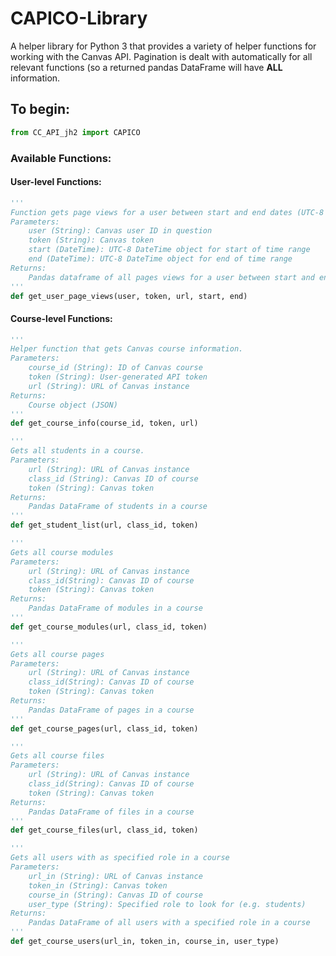 # CAPICO-Library
A helper library for Python 3 that provides a variety of helper functions for working with the Canvas API. Pagination is dealt with automatically for all relevant functions (so a returned pandas DataFrame will have **ALL** information.

## To begin:
```python
from CC_API_jh2 import CAPICO
```

### Available Functions:
#### User-level Functions:
```python
'''
Function gets page views for a user between start and end dates (UTC-8 DateTime objects).
Parameters:
    user (String): Canvas user ID in question
    token (String): Canvas token
    start (DateTime): UTC-8 DateTime object for start of time range
    end (DateTime): UTC-8 DateTime object for end of time range
Returns:
    Pandas dataframe of all pages views for a user between start and end date
'''
def get_user_page_views(user, token, url, start, end)
```
#### Course-level Functions:
```python
'''
Helper function that gets Canvas course information.
Parameters:
    course_id (String): ID of Canvas course
    token (String): User-generated API token
    url (String): URL of Canvas instance
Returns:
    Course object (JSON)
'''
def get_course_info(course_id, token, url)

'''
Gets all students in a course.
Parameters:
    url (String): URL of Canvas instance
    class_id (String): Canvas ID of course
    token (String): Canvas token
Returns:
    Pandas DataFrame of students in a course
'''
def get_student_list(url, class_id, token)

'''
Gets all course modules
Parameters:
    url (String): URL of Canvas instance
    class_id(String): Canvas ID of course
    token (String): Canvas token
Returns:
    Pandas DataFrame of modules in a course
'''
def get_course_modules(url, class_id, token)

'''
Gets all course pages
Parameters:
    url (String): URL of Canvas instance
    class_id(String): Canvas ID of course
    token (String): Canvas token
Returns:
    Pandas DataFrame of pages in a course
'''
def get_course_pages(url, class_id, token)

'''
Gets all course files
Parameters:
    url (String): URL of Canvas instance
    class_id(String): Canvas ID of course
    token (String): Canvas token
Returns:
    Pandas DataFrame of files in a course
'''
def get_course_files(url, class_id, token)

'''
Gets all users with as specified role in a course
Parameters:
    url_in (String): URL of Canvas instance
    token_in (String): Canvas token
    course_in (String): Canvas ID of course
    user_type (String): Specified role to look for (e.g. students)
Returns:
    Pandas DataFrame of all users with a specified role in a course
'''
def get_course_users(url_in, token_in, course_in, user_type)
```
